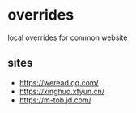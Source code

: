 # overrides
local overrides for common website

## sites

- https://weread.qq.com/
- https://xinghuo.xfyun.cn/
- https://m-tob.jd.com/
